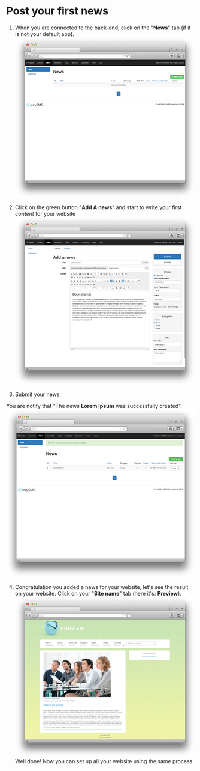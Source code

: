 # Post your first news

1. When you are connected to the back-end, click on the "**News**" tab (if it is not your default app). 
![](post-news-01.png)

2. Click on the green button "**Add A news**" and start to write your first *content* for your website
![](post-news-02.png)

3.  Submit your news

You are notify that "The news **Lorem Ipsum** was successfully created".
![](post-news-03.png)

4.  Congratulation you added a news for your website, let's see the result on your website. Click on your "**Site name**" tab (here it's: **Preview**).
![](post-news-04.png)
Well done! Now you can set up all your website using the same process.